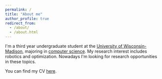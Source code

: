 ```yaml
---
permalink: /
title: "About me"
author_profile: true
redirect_from: 
  - /about/
  - /about.html
---
```


I'm a third year undergraduate student at the [University of Wisconsin-Madison](https://www.wisc.edu/), majoring in [computer science](https://www.cs.wisc.edu/). My research interest includes robotics and optimization. Nowadays I'm looking for research opportunities in these topics.

You can find my CV [here](../assets/CV.pdf).
